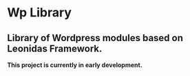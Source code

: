 # Wp Library

## Library of Wordpress modules based on Leonidas Framework.

**This project is currently in early development.**
